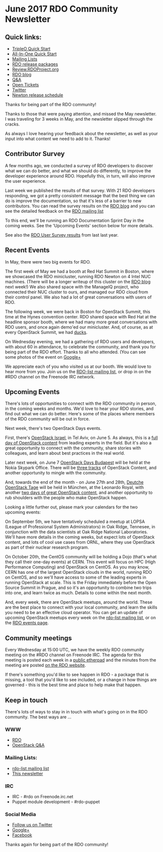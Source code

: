 # June 2017 RDO Community Newsletter

## Quick links:

* [TripleO Quick Start](https://www.rdoproject.org/tripleo/)
* [All-In-One Quick Start](http://rdoproject.org/quickstart)
* [Mailing Lists](https://www.rdoproject.org/community/mailing-lists/)
* [RDO release packages](https://trunk.rdoproject.org/)
* [Review.RDOProject.org](http://review.rdoproject.org/)
* [RDO blog](http://rdoproject.org/blog)
* [Q&A](http://ask.openstack.org/)
* [Open Tickets](http://tm3.org/rdobugs)
* [Twitter](http://twitter.com/rdocommunity)
* [Newton release schedule](http://releases.openstack.org/newton/schedule.html)

Thanks for being part of the RDO community!

Thanks to those that were paying attention, and missed the May
newsletter. I was traveling for 3 weeks in May, and the newsletter
slipped through the cracks.

As always I love hearing your feedback about the newsletter, as well as
your input into what content we need to add to it. Thanks!

## Contributor Survey

A few months ago, we conducted a survey of RDO developers to discover
what we can do better, and what we should do differently, to improve the
developer experience around RDO. Hopefully this, in turn, will also
improve the user experience.

Last week we published the results of that survey. With 21 RDO
developers responding, we got a pretty consistent message that the best
thing we can do is improve the documentation, so that it's less of a
barrier to new contributors. You can read the survey results on the [RDO
blog](https://www.rdoproject.org/blog/2017/05/rdo-contributor-survey/)
and you can see the detailed feedback on the [RDO mailing
list](https://www.redhat.com/archives/rdo-list/2017-May/msg00051.html)

To this end, we'll be running an RDO Documentation Sprint Day in the coming
weeks. See the 'Upcoming Events' section below for more details.

See also the [RDO User Survey
results](https://www.rdoproject.org/blog/2016/11/how-are-you-using-rdo/)
from last last year.

## Recent Events

In May, there were two big events for RDO. 

The first week of May we had a booth at Red Hat Summit in Boston, where
we showcased the RDO minicluster, running RDO Newton on 4 Intel NUC
machines. (There will be a longer writeup of this cluster on the [RDO
blog](http://rdoproject.org/blog/) next week!)  We also shared space
with the ManageIQ project, who connected their NUC cluster to ours, and
managed our RDO cloud from their control panel. We also had a lot of
great conversations with users of RDO.

The following week, we were back in Boston for OpenStack Summit, this
time at the Hynes convention center. RDO shared space with Red Hat at
the headline sponsor booth, where we had many more great conversations
with RDO users, and once again demo'ed our minicluster. And, of course,
as at every OpenStack Summit, we had
[ducks](https://www.rdoproject.org/blog/2015/10/ducks/).

On Wednesday evening, we had a gathering of RDO users and developers,
with about 60 in attendance, to celebrate the community, and thank you
for being part of the RDO effort. Thanks to all who attended. (You can
see some photos of the event on
[Google+](https://plus.google.com/+RichBowen/posts/jTqcvYw4maS)

We appreciate each of you who visited us at our booth. We would love to
hear more from you. Join us on the [RDO-list mailing
list](https://www.rdoproject.org/community/mailing-lists/), or drop in
on the #RDO channel on the Freenode IRC network.

## Upcoming Events 

There's lots of opportunities to connect with the RDO community in
person, in the coming weeks and months. We'd love to hear your RDO
stories, and find out what we can do better. Here's some of the places
where members of the RDO community will be out in force.

Next week, there's two OpenStack Days events.

First, there's [OpenStack Israel](http://www.openstack-israel.org/), in
Tel Aviv, on June 5. As always, this is a [full day of OpenStack
content](http://www.openstack-israel.org/agenda) from leading experts in
the field. But it's also a great opportunity to connect with the
community, share stories with colleagues, and learn about best practices
in the real world.

Later next week, on June 7 [OpenStack Days Budapest](http://openstackceeday.com/) will be held at the Nokia Skypark Office. There will be
[three tracks](http://openstackceeday.com/schedule) of OpenStack
Content, and another opportunity to mingle with the community.

And, towards the end of the month - on June 27th and 28th,
[Deutche OpenStack Tage](https://openstack-tage.de/) will be held in 
München, at the Leonardo Royal, with another [two days of great
OpenStack content](https://openstack-tage.de/programm/), and another
opportunity to rub shoulders with the people who make OpenStack happen.

Looking a little further out, please mark your calendars for the two
upcoming events:

On September 5th, we have tentatively scheduled a meetup at LOPSA 
(League of Professional System Administrators) in Oak Ridge, Tennesee,
in conjunction with the data scientists at Oak Ridge National
Laboratories. We'll have more details in the coming weeks, but expect
lots of OpenStack content, and lots of cool use cases from ORNL, where
they use OpenStack as part of their nuclear research program.

On October 20th, the CentOS community will be holding a Dojo (that's
what they call their one-day events) at CERN. This event will focus on
HPC (High Performance Computing) and OpenStack on CentOS. As you may
know, CERN has one of the largest OpenStack clouds in the world, running
RDO on CentOS, and so we'll have access to some of the leading experts
in running OpenStack at scale. This is the Friday immediately before the
Open Source Summit in Prague, and so it's an opportunity to combine two
trips into one, and learn twice as much. Details to come within the next
month.

And, every week, there are OpenStack meetups, around the world. These
are the best place to connect with your local community, and learn the
skills you need to be an effective cloud operator. You can get an update
of upcoming OpenStack meetups every week on the [rdo-list mailing
list](http://www.redhat.com/mailman/listinfo/rdo-list), or on the [RDO
events page](http://rdoproject.org/events/).

## Community meetings 

Every Wednesday at 15:00 UTC, we have the weekly RDO community meeting on the #RDO channel on Freenode IRC. The agenda for this meeting is posted each week in a [public etherpad](https://etherpad.openstack.org/p/RDO-Meeting) and the minutes from the meeting are posted [on the RDO website](https://www.rdoproject.org/community/community-meeting/). 

If there's something you'd like to see happen in RDO - a package that is missing, a tool that you'd like to see included, or a change in how things are governed - this is the best time and place to help make that happen.

## Keep in touch 

There's lots of ways to stay in in touch with what's going on in the
RDO community. The best ways are ...


### WWW 
* [RDO](http://rdoproject.org/)
* [OpenStack Q&A](http://ask.openstack.org/ )

### Mailing Lists: 
* [rdo-list mailing list](http://www.redhat.com/mailman/listinfo/rdo-list )
* [This newsletter](http://www.redhat.com/mailman/listinfo/rdo-newsletter )

### IRC 
* IRC - #rdo on Freenode.irc.net
* Puppet module development - #rdo-puppet

### Social Media
* [Follow us on Twitter](http://twitter.com/rdocommunity )
* [Google+](http://tm3.org/rdogplus )
* [Facebook](http://facebook.com/rdocommunity)

Thanks again for being part of the RDO community!

